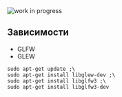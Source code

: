 <img alt="work in progress" src="https://raw.githubusercontent.com/LupanovEvgeniyHTML/LupanovEvgeniyHTML/main/img/work_in_progress.jpg"/>

## Зависимости

- GLFW
- GLEW
```
sudo apt-get update ;\
sudo apt-get install libglew-dev ;\
sudo apt-get install libglfw3 ;\
sudo apt-get install libglfw3-dev
```
